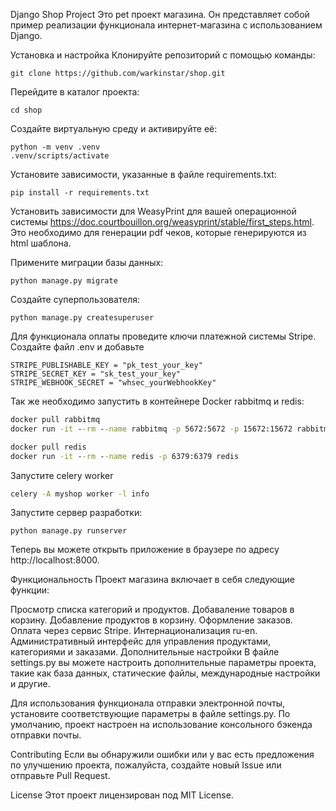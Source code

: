 Django Shop Project
Это pet проект магазина. Он представляет собой пример реализации функционала интернет-магазина с использованием Django.

Установка и настройка
Клонируйте репозиторий с помощью команды:

```git clone https://github.com/warkinstar/shop.git```

Перейдите в каталог проекта:

```cd shop```

Создайте виртуальную среду и активируйте её:

```
python -m venv .venv
.venv/scripts/activate
```

Установите зависимости, указанные в файле requirements.txt:

```pip install -r requirements.txt```

Установить зависимости для WeasyPrint для вашей операционной системы https://doc.courtbouillon.org/weasyprint/stable/first_steps.html. Это необходимо для генерации pdf чеков, которые генерируются из html шаблона.

Примените миграции базы данных:

```python manage.py migrate```

Создайте суперпользователя:

```python manage.py createsuperuser```

Для функционала оплаты проведите ключи платежной системы Stripe. Создайте файл .env и добавьте
```env
STRIPE_PUBLISHABLE_KEY = "pk_test_your_key"
STRIPE_SECRET_KEY = "sk_test_your_key"
STRIPE_WEBHOOK_SECRET = "whsec_yourWebhookKey"
``` 
Так же необходимо запустить в контейнере Docker rabbitmq и redis:

```cmd
docker pull rabbitmq
docker run -it --rm --name rabbitmq -p 5672:5672 -p 15672:15672 rabbitmq:management

docker pull redis
docker run -it --rm --name redis -p 6379:6379 redis
```

Запустите celery worker
```cmd
celery -A myshop worker -l info
```

Запустите сервер разработки:

```python manage.py runserver```

Теперь вы можете открыть приложение в браузере по адресу http://localhost:8000.

Функциональность
Проект магазина включает в себя следующие функции:

Просмотр списка категорий и продуктов.
Добаваление товаров в корзину.
Добавление продуктов в корзину.
Оформление заказов.
Оплата через сервис Stripe.
Интернационализация ru-en.
Административный интерфейс для управления продуктами, категориями и заказами.
Дополнительные настройки
В файле settings.py вы можете настроить дополнительные параметры проекта, такие как база данных, статические файлы, международные настройки и другие.

Для использования функционала отправки электронной почты, установите соответствующие параметры в файле settings.py. По умолчанию, проект настроен на использование консольного бэкенда отправки почты.

Contributing
Если вы обнаружили ошибки или у вас есть предложения по улучшению проекта, пожалуйста, создайте новый Issue или отправьте Pull Request.

License
Этот проект лицензирован под MIT License.
